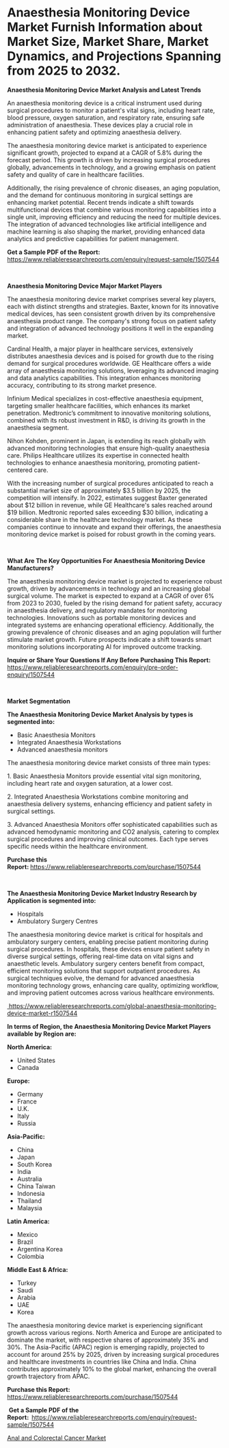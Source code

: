 <p><h1>Anaesthesia Monitoring Device Market Furnish Information about Market Size, Market Share, Market Dynamics, and Projections Spanning from 2025 to 2032.</h1></p><p><strong>Anaesthesia Monitoring Device Market Analysis and Latest Trends</strong></p>
<p><p>An anaesthesia monitoring device is a critical instrument used during surgical procedures to monitor a patient's vital signs, including heart rate, blood pressure, oxygen saturation, and respiratory rate, ensuring safe administration of anaesthesia. These devices play a crucial role in enhancing patient safety and optimizing anaesthesia delivery.</p><p>The anaesthesia monitoring device market is anticipated to experience significant growth, projected to expand at a CAGR of 5.8% during the forecast period. This growth is driven by increasing surgical procedures globally, advancements in technology, and a growing emphasis on patient safety and quality of care in healthcare facilities. </p><p>Additionally, the rising prevalence of chronic diseases, an aging population, and the demand for continuous monitoring in surgical settings are enhancing market potential. Recent trends indicate a shift towards multifunctional devices that combine various monitoring capabilities into a single unit, improving efficiency and reducing the need for multiple devices. The integration of advanced technologies like artificial intelligence and machine learning is also shaping the market, providing enhanced data analytics and predictive capabilities for patient management.</p></p>
<p><strong>Get a Sample PDF of the Report:&nbsp;</strong> <a href="https://www.reliableresearchreports.com/enquiry/request-sample/1507544?utm_campaign=3250&utm_medium=2&utm_source=Github&utm_content=ia&utm_term=23032025&utm_id=anaesthesia-monitoring-device">https://www.reliableresearchreports.com/enquiry/request-sample/1507544</a></p>
<p>&nbsp;</p>
<p><strong>Anaesthesia Monitoring Device Major Market Players</strong></p>
<p><p>The anaesthesia monitoring device market comprises several key players, each with distinct strengths and strategies. Baxter, known for its innovative medical devices, has seen consistent growth driven by its comprehensive anaesthesia product range. The company's strong focus on patient safety and integration of advanced technology positions it well in the expanding market. </p><p>Cardinal Health, a major player in healthcare services, extensively distributes anaesthesia devices and is poised for growth due to the rising demand for surgical procedures worldwide. GE Healthcare offers a wide array of anaesthesia monitoring solutions, leveraging its advanced imaging and data analytics capabilities. This integration enhances monitoring accuracy, contributing to its strong market presence.</p><p>Infinium Medical specializes in cost-effective anaesthesia equipment, targeting smaller healthcare facilities, which enhances its market penetration. Medtronic’s commitment to innovative monitoring solutions, combined with its robust investment in R&D, is driving its growth in the anaesthesia segment.</p><p>Nihon Kohden, prominent in Japan, is extending its reach globally with advanced monitoring technologies that ensure high-quality anaesthesia care. Philips Healthcare utilizes its expertise in connected health technologies to enhance anaesthesia monitoring, promoting patient-centered care.</p><p>With the increasing number of surgical procedures anticipated to reach a substantial market size of approximately $3.5 billion by 2025, the competition will intensify. In 2022, estimates suggest Baxter generated about $12 billion in revenue, while GE Healthcare's sales reached around $19 billion. Medtronic reported sales exceeding $30 billion, indicating a considerable share in the healthcare technology market. As these companies continue to innovate and expand their offerings, the anaesthesia monitoring device market is poised for robust growth in the coming years.</p></p>
<p>&nbsp;</p>
<p><strong>What Are The Key Opportunities For Anaesthesia Monitoring Device Manufacturers?</strong></p>
<p><p>The anaesthesia monitoring device market is projected to experience robust growth, driven by advancements in technology and an increasing global surgical volume. The market is expected to expand at a CAGR of over 6% from 2023 to 2030, fueled by the rising demand for patient safety, accuracy in anaesthesia delivery, and regulatory mandates for monitoring technologies. Innovations such as portable monitoring devices and integrated systems are enhancing operational efficiency. Additionally, the growing prevalence of chronic diseases and an aging population will further stimulate market growth. Future prospects indicate a shift towards smart monitoring solutions incorporating AI for improved outcome tracking.</p></p>
<p><strong>Inquire or Share Your Questions If Any Before Purchasing This Report:</strong> <a href="https://www.reliableresearchreports.com/enquiry/pre-order-enquiry/1507544?utm_campaign=3250&utm_medium=2&utm_source=Github&utm_content=ia&utm_term=23032025&utm_id=anaesthesia-monitoring-device">https://www.reliableresearchreports.com/enquiry/pre-order-enquiry/1507544</a></p>
<p>&nbsp;</p>
<p><strong>Market Segmentation</strong></p>
<p><strong>The Anaesthesia Monitoring Device Market Analysis by types is segmented into:</strong></p>
<p><ul><li>Basic Anaesthesia Monitors</li><li>Integrated Anaesthesia Workstations</li><li>Advanced anaesthesia monitors</li></ul></p>
<p><p>The anaesthesia monitoring device market consists of three main types: </p><p>1. Basic Anaesthesia Monitors provide essential vital sign monitoring, including heart rate and oxygen saturation, at a lower cost.</p><p>  </p><p>2. Integrated Anaesthesia Workstations combine monitoring and anaesthesia delivery systems, enhancing efficiency and patient safety in surgical settings. </p><p>3. Advanced Anaesthesia Monitors offer sophisticated capabilities such as advanced hemodynamic monitoring and CO2 analysis, catering to complex surgical procedures and improving clinical outcomes. Each type serves specific needs within the healthcare environment.</p></p>
<p><strong>Purchase this Report:&nbsp;</strong><a href="https://www.reliableresearchreports.com/purchase/1507544?utm_campaign=3250&utm_medium=2&utm_source=Github&utm_content=ia&utm_term=23032025&utm_id=anaesthesia-monitoring-device">https://www.reliableresearchreports.com/purchase/1507544</a></p>
<p>&nbsp;</p>
<p><strong>The Anaesthesia Monitoring Device Market Industry Research by Application is segmented into:</strong></p>
<p><ul><li>Hospitals</li><li>Ambulatory Surgery Centres</li></ul></p>
<p><p>The anaesthesia monitoring device market is critical for hospitals and ambulatory surgery centers, enabling precise patient monitoring during surgical procedures. In hospitals, these devices ensure patient safety in diverse surgical settings, offering real-time data on vital signs and anaesthetic levels. Ambulatory surgery centers benefit from compact, efficient monitoring solutions that support outpatient procedures. As surgical techniques evolve, the demand for advanced anaesthesia monitoring technology grows, enhancing care quality, optimizing workflow, and improving patient outcomes across various healthcare environments.</p></p>
<p><a href="https://www.reliableresearchreports.com/global-anaesthesia-monitoring-device-market-r1507544?utm_campaign=3250&utm_medium=2&utm_source=Github&utm_content=ia&utm_term=23032025&utm_id=anaesthesia-monitoring-device">&nbsp;https://www.reliableresearchreports.com/global-anaesthesia-monitoring-device-market-r1507544</a></p>
<p><strong>In terms of Region, the Anaesthesia Monitoring Device Market Players available by Region are:</strong></p>
<p>
    <p> <strong> North America: </strong>
        <ul>
            <li>United States</li>
            <li>Canada</li>
        </ul>
        </p> 
    <p> <strong> Europe: </strong>
        <ul>
            <li>Germany</li>
            <li>France</li>
            <li>U.K.</li>
            <li>Italy</li>
            <li>Russia</li>
        </ul>
        </p> 
    <p> <strong> Asia-Pacific: </strong>
        <ul>
            <li>China</li>
            <li>Japan</li>
            <li>South Korea</li>
            <li>India</li>
            <li>Australia</li>
            <li>China Taiwan</li>
            <li>Indonesia</li>
            <li>Thailand</li>
            <li>Malaysia</li>
        </ul>
        </p> 
    <p> <strong> Latin America: </strong>
        <ul>
            <li>Mexico</li>
            <li>Brazil</li>
            <li>Argentina Korea</li>
            <li>Colombia</li>
        </ul>
        </p> 
    <p> <strong> Middle East & Africa: </strong>
        <ul>
            <li>Turkey</li>
            <li>Saudi</li>
            <li>Arabia</li>
            <li>UAE</li>
            <li>Korea</li>
        </ul>
    </p>
    </p>
<p><p>The anaesthesia monitoring device market is experiencing significant growth across various regions. North America and Europe are anticipated to dominate the market, with respective shares of approximately 35% and 30%. The Asia-Pacific (APAC) region is emerging rapidly, projected to account for around 25% by 2025, driven by increasing surgical procedures and healthcare investments in countries like China and India. China contributes approximately 10% to the global market, enhancing the overall growth trajectory from APAC.</p></p>
<p><strong>Purchase this Report: </strong><a href="https://www.reliableresearchreports.com/purchase/1507544?utm_campaign=3250&utm_medium=2&utm_source=Github&utm_content=ia&utm_term=23032025&utm_id=anaesthesia-monitoring-device">https://www.reliableresearchreports.com/purchase/1507544</a></p>
<p>&nbsp;<strong>Get a Sample PDF of the Report:&nbsp;&nbsp;</strong><a href="https://www.reliableresearchreports.com/enquiry/request-sample/1507544?utm_campaign=3250&utm_medium=2&utm_source=Github&utm_content=ia&utm_term=23032025&utm_id=anaesthesia-monitoring-device">https://www.reliableresearchreports.com/enquiry/request-sample/1507544</a></p>
<p><strong></strong></p>
<p><p><a href="https://github.com/wyettillesr4/Market-Research-Report-List-1/blob/main/anal-and-colorectal-cancer-market.md?utm_campaign=3250&utm_medium=2&utm_source=Github&utm_content=ia&utm_term=23032025&utm_id=anaesthesia-monitoring-device">Anal and Colorectal Cancer Market</a></p></p>